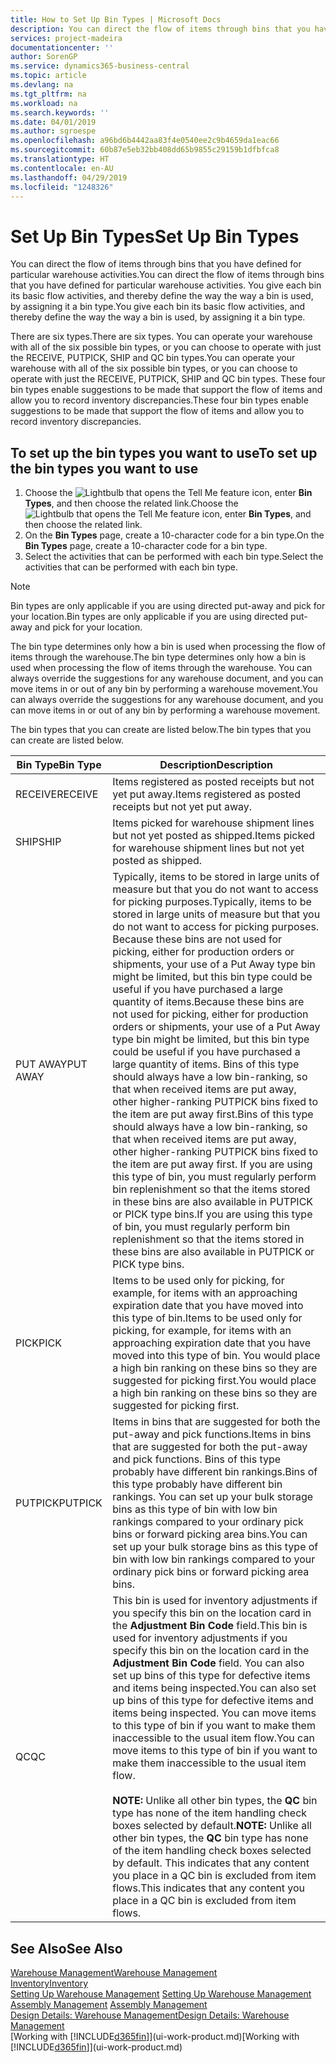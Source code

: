 ```yaml
---
title: How to Set Up Bin Types | Microsoft Docs
description: You can direct the flow of items through bins that you have defined for particular warehouse activities. You give each bin its basic flow activities, and thereby define the way the way a bin is used, by assigning it a bin type.
services: project-madeira
documentationcenter: ''
author: SorenGP
ms.service: dynamics365-business-central
ms.topic: article
ms.devlang: na
ms.tgt_pltfrm: na
ms.workload: na
ms.search.keywords: ''
ms.date: 04/01/2019
ms.author: sgroespe
ms.openlocfilehash: a96bd6b4442aa83f4e0540ee2c9b4659da1eac66
ms.sourcegitcommit: 60b87e5eb32bb408dd65b9855c29159b1dfbfca8
ms.translationtype: HT
ms.contentlocale: en-AU
ms.lasthandoff: 04/29/2019
ms.locfileid: "1248326"
---
```

# <a name="set-up-bin-types"></a><span data-ttu-id="99d2a-104">Set Up Bin Types</span><span class="sxs-lookup"><span data-stu-id="99d2a-104">Set Up Bin Types</span></span>
<span data-ttu-id="99d2a-105">You can direct the flow of items through bins that you have defined for particular warehouse activities.</span><span class="sxs-lookup"><span data-stu-id="99d2a-105">You can direct the flow of items through bins that you have defined for particular warehouse activities.</span></span> <span data-ttu-id="99d2a-106">You give each bin its basic flow activities, and thereby define the way the way a bin is used, by assigning it a bin type.</span><span class="sxs-lookup"><span data-stu-id="99d2a-106">You give each bin its basic flow activities, and thereby define the way the way a bin is used, by assigning it a bin type.</span></span>  

<span data-ttu-id="99d2a-107">There are six types.</span><span class="sxs-lookup"><span data-stu-id="99d2a-107">There are six types.</span></span> <span data-ttu-id="99d2a-108">You can operate your warehouse with all of the six possible bin types, or you can choose to operate with just the RECEIVE, PUTPICK, SHIP and QC bin types.</span><span class="sxs-lookup"><span data-stu-id="99d2a-108">You can operate your warehouse with all of the six possible bin types, or you can choose to operate with just the RECEIVE, PUTPICK, SHIP and QC bin types.</span></span> <span data-ttu-id="99d2a-109">These four bin types enable suggestions to be made that support the flow of items and allow you to record inventory discrepancies.</span><span class="sxs-lookup"><span data-stu-id="99d2a-109">These four bin types enable suggestions to be made that support the flow of items and allow you to record inventory discrepancies.</span></span>  

## <a name="to-set-up-the-bin-types-you-want-to-use"></a><span data-ttu-id="99d2a-110">To set up the bin types you want to use</span><span class="sxs-lookup"><span data-stu-id="99d2a-110">To set up the bin types you want to use</span></span>  
1.  <span data-ttu-id="99d2a-111">Choose the ![Lightbulb that opens the Tell Me feature](media/ui-search/search_small.png "Tell me what you want to do") icon, enter **Bin Types**, and then choose the related link.</span><span class="sxs-lookup"><span data-stu-id="99d2a-111">Choose the ![Lightbulb that opens the Tell Me feature](media/ui-search/search_small.png "Tell me what you want to do") icon, enter **Bin Types**, and then choose the related link.</span></span>  
2.  <span data-ttu-id="99d2a-112">On the **Bin Types** page, create a 10-character code for a bin type.</span><span class="sxs-lookup"><span data-stu-id="99d2a-112">On the **Bin Types** page, create a 10-character code for a bin type.</span></span>  
3.  <span data-ttu-id="99d2a-113">Select the activities that can be performed with each bin type.</span><span class="sxs-lookup"><span data-stu-id="99d2a-113">Select the activities that can be performed with each bin type.</span></span>  

> [!NOTE]  
>  <span data-ttu-id="99d2a-114">Bin types are only applicable if you are using directed put-away and pick for your location.</span><span class="sxs-lookup"><span data-stu-id="99d2a-114">Bin types are only applicable if you are using directed put-away and pick for your location.</span></span>  

<span data-ttu-id="99d2a-115">The bin type determines only how a bin is used when processing the flow of items through the warehouse.</span><span class="sxs-lookup"><span data-stu-id="99d2a-115">The bin type determines only how a bin is used when processing the flow of items through the warehouse.</span></span> <span data-ttu-id="99d2a-116">You can always override the suggestions for any warehouse document, and you can move items in or out of any bin by performing a warehouse movement.</span><span class="sxs-lookup"><span data-stu-id="99d2a-116">You can always override the suggestions for any warehouse document, and you can move items in or out of any bin by performing a warehouse movement.</span></span>  

<span data-ttu-id="99d2a-117">The bin types that you can create are listed below.</span><span class="sxs-lookup"><span data-stu-id="99d2a-117">The bin types that you can create are listed below.</span></span>  

|<span data-ttu-id="99d2a-118">Bin Type</span><span class="sxs-lookup"><span data-stu-id="99d2a-118">Bin Type</span></span>|<span data-ttu-id="99d2a-119">Description</span><span class="sxs-lookup"><span data-stu-id="99d2a-119">Description</span></span>|  
|------------------|---------------------------------------|  
|<span data-ttu-id="99d2a-120">RECEIVE</span><span class="sxs-lookup"><span data-stu-id="99d2a-120">RECEIVE</span></span>|<span data-ttu-id="99d2a-121">Items registered as posted receipts but not yet put away.</span><span class="sxs-lookup"><span data-stu-id="99d2a-121">Items registered as posted receipts but not yet put away.</span></span>|  
|<span data-ttu-id="99d2a-122">SHIP</span><span class="sxs-lookup"><span data-stu-id="99d2a-122">SHIP</span></span>|<span data-ttu-id="99d2a-123">Items picked for warehouse shipment lines but not yet posted as shipped.</span><span class="sxs-lookup"><span data-stu-id="99d2a-123">Items picked for warehouse shipment lines but not yet posted as shipped.</span></span>|  
|<span data-ttu-id="99d2a-124">PUT AWAY</span><span class="sxs-lookup"><span data-stu-id="99d2a-124">PUT AWAY</span></span>|<span data-ttu-id="99d2a-125">Typically, items to be stored in large units of measure but that you do not want to access for picking purposes.</span><span class="sxs-lookup"><span data-stu-id="99d2a-125">Typically, items to be stored in large units of measure but that you do not want to access for picking purposes.</span></span> <span data-ttu-id="99d2a-126">Because these bins are not used for picking, either for production orders or shipments, your use of a Put Away type bin might be limited, but this bin type could be useful if you have purchased a large quantity of items.</span><span class="sxs-lookup"><span data-stu-id="99d2a-126">Because these bins are not used for picking, either for production orders or shipments, your use of a Put Away type bin might be limited, but this bin type could be useful if you have purchased a large quantity of items.</span></span> <span data-ttu-id="99d2a-127">Bins of this type should always have a low bin-ranking, so that when received items are put away, other higher-ranking PUTPICK bins fixed to the item are put away first.</span><span class="sxs-lookup"><span data-stu-id="99d2a-127">Bins of this type should always have a low bin-ranking, so that when received items are put away, other higher-ranking PUTPICK bins fixed to the item are put away first.</span></span> <span data-ttu-id="99d2a-128">If you are using this type of bin, you must regularly perform bin replenishment so that the items stored in these bins are also available in PUTPICK or PICK type bins.</span><span class="sxs-lookup"><span data-stu-id="99d2a-128">If you are using this type of bin, you must regularly perform bin replenishment so that the items stored in these bins are also available in PUTPICK or PICK type bins.</span></span>|  
|<span data-ttu-id="99d2a-129">PICK</span><span class="sxs-lookup"><span data-stu-id="99d2a-129">PICK</span></span>|<span data-ttu-id="99d2a-130">Items to be used only for picking, for example, for items with an approaching expiration date that you have moved into this type of bin.</span><span class="sxs-lookup"><span data-stu-id="99d2a-130">Items to be used only for picking, for example, for items with an approaching expiration date that you have moved into this type of bin.</span></span> <span data-ttu-id="99d2a-131">You would place a high bin ranking on these bins so they are suggested for picking first.</span><span class="sxs-lookup"><span data-stu-id="99d2a-131">You would place a high bin ranking on these bins so they are suggested for picking first.</span></span>|  
|<span data-ttu-id="99d2a-132">PUTPICK</span><span class="sxs-lookup"><span data-stu-id="99d2a-132">PUTPICK</span></span>|<span data-ttu-id="99d2a-133">Items in bins that are suggested for both the put-away and pick functions.</span><span class="sxs-lookup"><span data-stu-id="99d2a-133">Items in bins that are suggested for both the put-away and pick functions.</span></span> <span data-ttu-id="99d2a-134">Bins of this type probably have different bin rankings.</span><span class="sxs-lookup"><span data-stu-id="99d2a-134">Bins of this type probably have different bin rankings.</span></span> <span data-ttu-id="99d2a-135">You can set up your bulk storage bins as this type of bin with low bin rankings compared to your ordinary pick bins or forward picking area bins.</span><span class="sxs-lookup"><span data-stu-id="99d2a-135">You can set up your bulk storage bins as this type of bin with low bin rankings compared to your ordinary pick bins or forward picking area bins.</span></span>|  
|<span data-ttu-id="99d2a-136">QC</span><span class="sxs-lookup"><span data-stu-id="99d2a-136">QC</span></span>|<span data-ttu-id="99d2a-137">This bin is used for inventory adjustments if you specify this bin on the location card in the **Adjustment Bin Code** field.</span><span class="sxs-lookup"><span data-stu-id="99d2a-137">This bin is used for inventory adjustments if you specify this bin on the location card in the **Adjustment Bin Code** field.</span></span> <span data-ttu-id="99d2a-138">You can also set up bins of this type for defective items and items being inspected.</span><span class="sxs-lookup"><span data-stu-id="99d2a-138">You can also set up bins of this type for defective items and items being inspected.</span></span> <span data-ttu-id="99d2a-139">You can move items to this type of bin if you want to make them inaccessible to the usual item flow.</span><span class="sxs-lookup"><span data-stu-id="99d2a-139">You can move items to this type of bin if you want to make them inaccessible to the usual item flow.</span></span><br /><br /> <span data-ttu-id="99d2a-140">**NOTE:** Unlike all other bin types, the **QC** bin type has none of the item handling check boxes selected by default.</span><span class="sxs-lookup"><span data-stu-id="99d2a-140">**NOTE:** Unlike all other bin types, the **QC** bin type has none of the item handling check boxes selected by default.</span></span> <span data-ttu-id="99d2a-141">This indicates that any content you place in a QC bin is excluded from item flows.</span><span class="sxs-lookup"><span data-stu-id="99d2a-141">This indicates that any content you place in a QC bin is excluded from item flows.</span></span>|  

## <a name="see-also"></a><span data-ttu-id="99d2a-142">See Also</span><span class="sxs-lookup"><span data-stu-id="99d2a-142">See Also</span></span>
[<span data-ttu-id="99d2a-143">Warehouse Management</span><span class="sxs-lookup"><span data-stu-id="99d2a-143">Warehouse Management</span></span>](warehouse-manage-warehouse.md)  
[<span data-ttu-id="99d2a-144">Inventory</span><span class="sxs-lookup"><span data-stu-id="99d2a-144">Inventory</span></span>](inventory-manage-inventory.md)  
<span data-ttu-id="99d2a-145">[Setting Up Warehouse Management](warehouse-setup-warehouse.md)   </span><span class="sxs-lookup"><span data-stu-id="99d2a-145">[Setting Up Warehouse Management](warehouse-setup-warehouse.md)   </span></span>  
<span data-ttu-id="99d2a-146">[Assembly Management](assembly-assemble-items.md)  </span><span class="sxs-lookup"><span data-stu-id="99d2a-146">[Assembly Management](assembly-assemble-items.md)  </span></span>  
[<span data-ttu-id="99d2a-147">Design Details: Warehouse Management</span><span class="sxs-lookup"><span data-stu-id="99d2a-147">Design Details: Warehouse Management</span></span>](design-details-warehouse-management.md)  
<span data-ttu-id="99d2a-148">[Working with [!INCLUDE[d365fin](includes/d365fin_md.md)]](ui-work-product.md)</span><span class="sxs-lookup"><span data-stu-id="99d2a-148">[Working with [!INCLUDE[d365fin](includes/d365fin_md.md)]](ui-work-product.md)</span></span>
